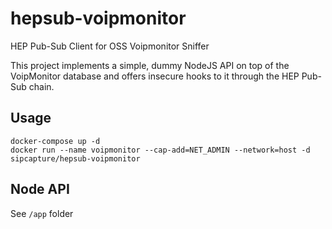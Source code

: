 # hepsub-voipmonitor
HEP Pub-Sub Client for OSS Voipmonitor Sniffer

This project implements a simple, dummy NodeJS API on top of the VoipMonitor database and offers insecure hooks to it through the HEP Pub-Sub chain.

## Usage
```
docker-compose up -d
docker run --name voipmonitor --cap-add=NET_ADMIN --network=host -d sipcapture/hepsub-voipmonitor
```

## Node API
See `/app` folder
